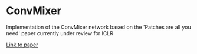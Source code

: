 # ConvMixer
Implementation of the ConvMixer network based on the 'Patches are all you need' paper currently under review for ICLR

[Link to paper](https://openreview.net/forum?id=TVHS5Y4dNvM)

